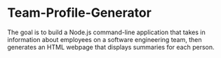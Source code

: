 # Team-Profile-Generator
The goal is to build a Node.js command-line application that takes in information about employees on a software engineering team, then generates an HTML webpage that displays summaries for each person.
